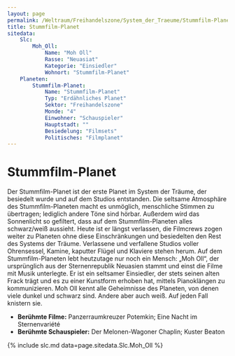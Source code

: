 ```yaml
---
layout: page
permalink: /Weltraum/Freihandelszone/System_der_Traeume/Stummfilm-Planet
title: Stummfilm-Planet
sitedata:
    Slc:
        Moh_Oll:
            Name: "Moh Oll"
            Rasse: "Neuasiat"
            Kategorie: "Einsiedler"
            Wohnort: "Stummfilm-Planet"
    Planeten:
        Stummfilm-Planet:
            Name: "Stummfilm-Planet"
            Typ: "Erdähnliches Planet"
            Sektor: "Freihandelszone"
            Monde: "4"
            Einwohner: "Schauspieler"
            Hauptstadt: ""
            Besiedelung: "Filmsets"
            Politisches: "Filmplanet"
---
```


# Stummfilm-Planet

Der Stummfilm-Planet ist der erste Planet im System der Träume, der besiedelt wurde und auf dem Studios entstanden. Die seltsame Atmosphäre des Stummfilm-Planeten macht es unmöglich, menschliche Stimmen zu übertragen; lediglich andere Töne sind hörbar. Außerdem wird das Sonnenlicht so gefiltert, dass auf dem Stummfilm-Planeten alles schwarz/weiß aussieht. Heute ist er längst verlassen, die Filmcrews zogen weiter zu Planeten ohne diese Einschränkungen und besiedelten den Rest des Systems der Träume. Verlassene und verfallene Studios voller Ohrensessel, Kamine, kaputter Flügel und Klaviere stehen herum. Auf dem Stummfilm-Planeten lebt heutzutage nur noch ein Mensch: „Moh Oll“, der ursprünglich aus der Sternenrepublik Neuasien stammt und einst die Filme mit Musik unterlegte. Er ist ein seltsamer Einsiedler, der stets seinen alten Frack trägt und es zu einer Kunstform erhoben hat, mittels Pianoklängen zu kommunizieren. Moh Oll kennt alle Geheimnisse des Planeten, von denen viele dunkel und schwarz sind. Andere aber auch weiß. Auf jeden Fall knistern sie.

- **Berühmte Filme:** Panzerraumkreuzer Potemkin; Eine Nacht im Sternenvari&eacute;t&eacute;
- **Berühmte Schauspieler:** Der Melonen-Wagoner Chaplin; Kuster Beaton

{% include slc.md data=page.sitedata.Slc.Moh_Oll %}
